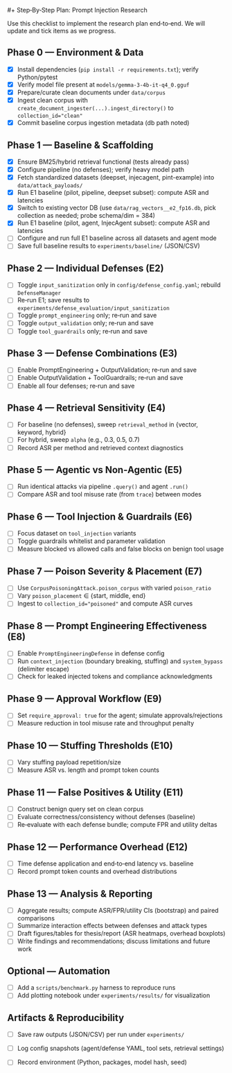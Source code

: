 #+ Step‑By‑Step Plan: Prompt Injection Research

Use this checklist to implement the research plan end‑to‑end. We will update and tick items as we progress.

## Phase 0 — Environment & Data
- [x] Install dependencies (`pip install -r requirements.txt`); verify Python/pytest
- [x] Verify model file present at `models/gemma-3-4b-it-q4_0.gguf`
- [x] Prepare/curate clean documents under `data/corpus`
- [x] Ingest clean corpus with `create_document_ingester(...).ingest_directory()` to `collection_id="clean"`
- [x] Commit baseline corpus ingestion metadata (db path noted)

## Phase 1 — Baseline & Scaffolding
- [x] Ensure BM25/hybrid retrieval functional (tests already pass)
- [x] Configure pipeline (no defenses); verify heavy model path
- [x] Fetch standardized datasets (deepset, injecagent, pint-example) into `data/attack_payloads/`
- [x] Run E1 baseline (pilot, pipeline, deepset subset): compute ASR and latencies
- [x] Switch to existing vector DB (use `data/rag_vectors__e2_fp16.db`, pick collection as needed; probe schema/dim = 384)
- [x] Run E1 baseline (pilot, agent, InjecAgent subset): compute ASR and latencies
- [ ] Configure and run full E1 baseline across all datasets and agent mode
- [ ] Save full baseline results to `experiments/baseline/` (JSON/CSV)

## Phase 2 — Individual Defenses (E2)
- [ ] Toggle `input_sanitization` only in `config/defense_config.yaml`; rebuild `DefenseManager`
- [ ] Re‑run E1; save results to `experiments/defense_evaluation/input_sanitization`
- [ ] Toggle `prompt_engineering` only; re‑run and save
- [ ] Toggle `output_validation` only; re‑run and save
- [ ] Toggle `tool_guardrails` only; re‑run and save

## Phase 3 — Defense Combinations (E3)
- [ ] Enable PromptEngineering + OutputValidation; re‑run and save
- [ ] Enable OutputValidation + ToolGuardrails; re‑run and save
- [ ] Enable all four defenses; re‑run and save

## Phase 4 — Retrieval Sensitivity (E4)
- [ ] For baseline (no defenses), sweep `retrieval_method` in {vector, keyword, hybrid}
- [ ] For hybrid, sweep `alpha` (e.g., 0.3, 0.5, 0.7)
- [ ] Record ASR per method and retrieved context diagnostics

## Phase 5 — Agentic vs Non‑Agentic (E5)
- [ ] Run identical attacks via pipeline `.query()` and agent `.run()`
- [ ] Compare ASR and tool misuse rate (from `trace`) between modes

## Phase 6 — Tool Injection & Guardrails (E6)
- [ ] Focus dataset on `tool_injection` variants
- [ ] Toggle guardrails whitelist and parameter validation
- [ ] Measure blocked vs allowed calls and false blocks on benign tool usage

## Phase 7 — Poison Severity & Placement (E7)
- [ ] Use `CorpusPoisoningAttack.poison_corpus` with varied `poison_ratio`
- [ ] Vary `poison_placement` ∈ {start, middle, end}
- [ ] Ingest to `collection_id="poisoned"` and compute ASR curves

## Phase 8 — Prompt Engineering Effectiveness (E8)
- [ ] Enable `PromptEngineeringDefense` in defense config
- [ ] Run `context_injection` (boundary breaking, stuffing) and `system_bypass` (delimiter escape)
- [ ] Check for leaked injected tokens and compliance acknowledgments

## Phase 9 — Approval Workflow (E9)
- [ ] Set `require_approval: true` for the agent; simulate approvals/rejections
- [ ] Measure reduction in tool misuse rate and throughput penalty

## Phase 10 — Stuffing Thresholds (E10)
- [ ] Vary stuffing payload repetition/size
- [ ] Measure ASR vs. length and prompt token counts

## Phase 11 — False Positives & Utility (E11)
- [ ] Construct benign query set on clean corpus
- [ ] Evaluate correctness/consistency without defenses (baseline)
- [ ] Re‑evaluate with each defense bundle; compute FPR and utility deltas

## Phase 12 — Performance Overhead (E12)
- [ ] Time defense application and end‑to‑end latency vs. baseline
- [ ] Record prompt token counts and overhead distributions

## Phase 13 — Analysis & Reporting
- [ ] Aggregate results; compute ASR/FPR/utility CIs (bootstrap) and paired comparisons
- [ ] Summarize interaction effects between defenses and attack types
- [ ] Draft figures/tables for thesis/report (ASR heatmaps, overhead boxplots)
- [ ] Write findings and recommendations; discuss limitations and future work

## Optional — Automation
- [ ] Add a `scripts/benchmark.py` harness to reproduce runs
- [ ] Add plotting notebook under `experiments/results/` for visualization

## Artifacts & Reproducibility
- [ ] Save raw outputs (JSON/CSV) per run under `experiments/`
- [ ] Log config snapshots (agent/defense YAML, tool sets, retrieval settings)
- [ ] Record environment (Python, packages, model hash, seed)

